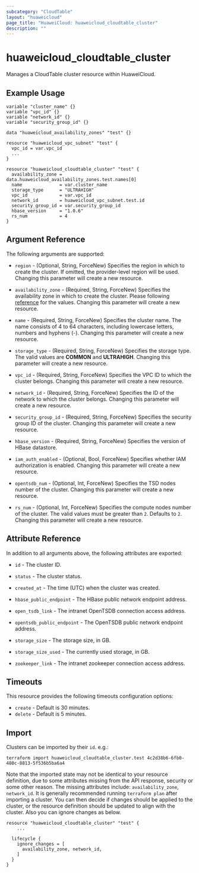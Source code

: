 ```yaml
---
subcategory: "CloudTable"
layout: "huaweicloud"
page_title: "HuaweiCloud: huaweicloud_cloudtable_cluster"
description: ""
---
```


# huaweicloud_cloudtable_cluster

Manages a CloudTable cluster resource within HuaweiCloud.

## Example Usage

```hcl
variable "cluster_name" {}
variable "vpc_id" {}
variable "network_id" {}
variable "security_group_id" {}

data "huaweicloud_availability_zones" "test" {}

resource "huaweicloud_vpc_subnet" "test" {
  vpc_id = var.vpc_id
  ...
}

resource "huaweicloud_cloudtable_cluster" "test" {
  availability_zone = data.huaweicloud_availability_zones.test.names[0]
  name              = var.cluster_name
  storage_type      = "ULTRAHIGH"
  vpc_id            = var.vpc_id
  network_id        = huaweicloud_vpc_subnet.test.id
  security_group_id = var.security_group_id
  hbase_version     = "1.0.6"
  rs_num            = 4
}
```

## Argument Reference

The following arguments are supported:

* `region` - (Optional, String, ForceNew) Specifies the region in which to create the cluster.
  If omitted, the provider-level region will be used. Changing this parameter will create a new resource.

* `availability_zone` - (Required, String, ForceNew) Specifies the availability zone in which to create the cluster.
  Please following [reference](https://developer.huaweicloud.com/en-us/endpoint/?CloudTable) for the values.
  Changing this parameter will create a new resource.

* `name` - (Required, String, ForceNew) Specifies the cluster name. The name consists of 4 to 64 characters, including
  lowercase letters, numbers and hyphens (-). Changing this parameter will create a new resource.

* `storage_type` - (Required, String, ForceNew) Specifies the storage type.
  The valid values are **COMMON** and **ULTRAHIGH**. Changing this parameter will create a new resource.

* `vpc_id` - (Required, String, ForceNew) Specifies the VPC ID to which the cluster belongs.
  Changing this parameter will create a new resource.

* `network_id` - (Required, String, ForceNew) Specifies the ID of the network to which the cluster belongs.
  Changing this parameter will create a new resource.

* `security_group_id` - (Required, String, ForceNew) Specifies the security group ID of the cluster.
  Changing this parameter will create a new resource.

* `hbase_version` - (Required, String, ForceNew) Specifies the version of HBase datastore.

* `iam_auth_enabled` - (Optional, Bool, ForceNew) Specifies whether IAM authorization is enabled.
  Changing this parameter will create a new resource.

* `opentsdb_num` - (Optional, Int, ForceNew) Specifies the TSD nodes number of the cluster.
  Changing this parameter will create a new resource.

* `rs_num` - (Optional, Int, ForceNew) Specifies the compute nodes number of the cluster.
  The valid values must be greater than `2`. Defaults to `2`. Changing this parameter will create a new resource.

## Attribute Reference

In addition to all arguments above, the following attributes are exported:

* `id` - The cluster ID.

* `status` - The cluster status.

* `created_at` - The time (UTC) when the cluster was created.

* `hbase_public_endpoint` - The HBase public network endpoint address.

* `open_tsdb_link` - The intranet OpenTSDB connection access address.

* `opentsdb_public_endpoint` - The OpenTSDB public network endpoint address.

* `storage_size` - The storage size, in GB.

* `storage_size_used` - The currently used storage, in GB.

* `zookeeper_link` - The intranet zookeeper connection access address.

## Timeouts

This resource provides the following timeouts configuration options:

* `create` - Default is 30 minutes.
* `delete` - Default is 5 minutes.

## Import

Clusters can be imported by their `id`. e.g.:

```
terraform import huaweicloud_cloudtable_cluster.test 4c2d38b6-6fb0-480c-8813-5f536b5ba6a4
```

Note that the imported state may not be identical to your resource definition, due to some attributes missing from the
API response, security or some other reason.
The missing attributes include: `availability_zone`, `network_id`.
It is generally recommended running `terraform plan` after importing a cluster.
You can then decide if changes should be applied to the cluster, or the resource definition should be updated to
align with the cluster. Also you can ignore changes as below.

```
resource "huaweicloud_cloudtable_cluster" "test" {
    ...

  lifecycle {
    ignore_changes = [
      availability_zone, network_id,
    ]
  }
}
```
